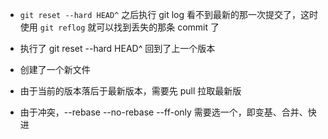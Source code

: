 + `git reset --hard HEAD^` 之后执行 git log 看不到最新的那一次提交了，这时使用 `git reflog` 就可以找到丢失的那条 commit 了

+ 执行了 git reset --hard HEAD^ 回到了上一个版本
+ 创建了一个新文件
+ 由于当前的版本落后于最新版本，需要先 pull 拉取最新版
+ 由于冲突，--rebase --no-rebase --ff-only 需要选一个，即变基、合并、快进

